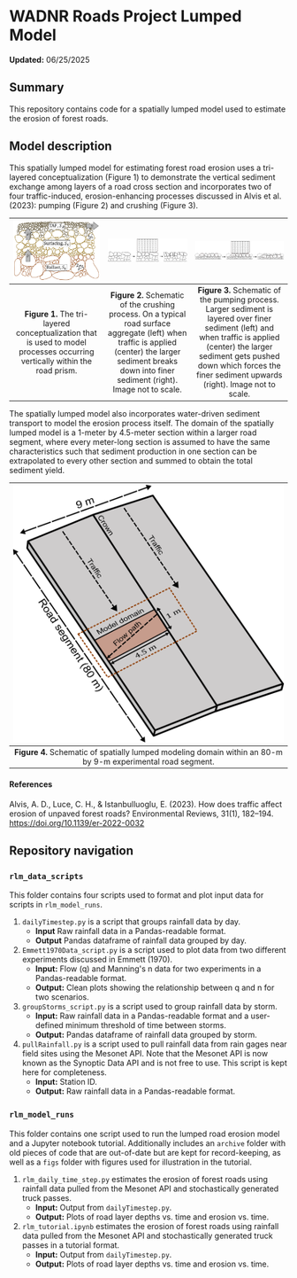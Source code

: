 # WADNR Roads Project Lumped Model
**Updated:** 06/25/2025

## Summary
This repository contains code for a spatially lumped model used to estimate the erosion of forest roads.

## Model description
This spatially lumped model for estimating forest road erosion uses a tri-layered conceptualization (Figure 1) to demonstrate the vertical sediment exchange among layers of a road cross section and incorporates two of four traffic-induced, erosion-enhancing processes discussed in Alvis et al. (2023): pumping (Figure 2) and crushing (Figure 3).

|<img src="./rlm_model_runs/figs/lumpedModel_noLabels.png" width="600">|<img src="./rlm_model_runs/figs/crushing_threePanel.PNG" width="700">|<img src="./rlm_model_runs/figs/pumping_threePanel.PNG" width="750">|
|:----------------------------------------------:|:---------------------------------------------:|:--------------------------------------------:|
|**Figure 1.** The tri-layered conceptualization that is used to model processes occurring vertically within the road prism.|**Figure 2.** Schematic of the crushing process. On a typical road surface aggregate (left) when traffic is applied (center) the larger sediment breaks down into finer sediment (right). Image not to scale.|**Figure 3.** Schematic of the pumping process. Larger sediment is layered over finer sediment (left) and when traffic is applied (center) the larger sediment gets pushed down which forces the finer sediment upwards (right). Image not to scale.|

The spatially lumped model also incorporates water-driven sediment transport to model the erosion process itself. The domain of the spatially lumped model is a 1-meter by 4.5-meter section within a larger road segment, where every meter-long section is assumed to have the same characteristics such that sediment production in one section can be extrapolated to every other section and summed to obtain the total sediment yield.

|<img src="./rlm_model_runs/figs/modelDomain.png" width="600">|
|:--:|
|**Figure 4.** Schematic of spatially lumped modeling domain within an 80-m by 9-m experimental road segment.|

#### References
Alvis, A. D., Luce, C. H., & Istanbulluoglu, E. (2023). How does traffic 
affect erosion of unpaved forest roads? Environmental Reviews, 31(1), 
182–194. https://doi.org/10.1139/er-2022-0032

## Repository navigation
### `rlm_data_scripts`
This folder contains four scripts used to format and plot input data for scripts in `rlm_model_runs`.

1. `dailyTimestep.py` is a script that groups rainfall data by day.
   - **Input** Raw rainfall data in a Pandas-readable format.
   - **Output** Pandas dataframe of rainfall data grouped by day.
2. `Emmett1970Data_script.py` is a script used to plot data from two different experiments discussed in Emmett (1970).
   - **Input:** Flow (q) and Manning's n data for two experiments in a Pandas-readable format. 
   - **Output:** Clean plots showing the relationship between q and n for two scenarios.
3. `groupStorms_script.py` is a script used to group rainfall data by storm.
   - **Input:** Raw rainfall data in a Pandas-readable format and a user-defined minimum threshold of time between storms.
   - **Output:** Pandas dataframe of rainfall data grouped by storm.
4. `pullRainfall.py` is a script used to pull rainfall data from rain gages near field sites using the Mesonet API. Note that
the Mesonet API is now known as the Synoptic Data API and is not free to use. This script is kept here for completeness.
   - **Input:** Station ID.
   - **Output:** Raw rainfall data in a Pandas-readable format.

### `rlm_model_runs`
This folder contains one script used to run the lumped road erosion model and a Jupyter notebook tutorial. Additionally includes an `archive` folder with old pieces of code that are out-of-date but are kept for record-keeping, as well as a `figs` folder with figures used for illustration in the tutorial. 

1. `rlm_daily_time_step.py` estimates the erosion of forest roads using rainfall data pulled from the Mesonet API and stochastically 
generated truck passes.
   - **Input:** Output from `dailyTimestep.py`.
   - **Output:** Plots of road layer depths vs. time and erosion vs. time.
2. `rlm_tutorial.ipynb` estimates the erosion of forest roads using rainfall data pulled from the Mesonet API and stochastically generated truck passes in a tutorial format.
   - **Input:** Output from `dailyTimestep.py`.
   - **Output:** Plots of road layer depths vs. time and erosion vs. time.